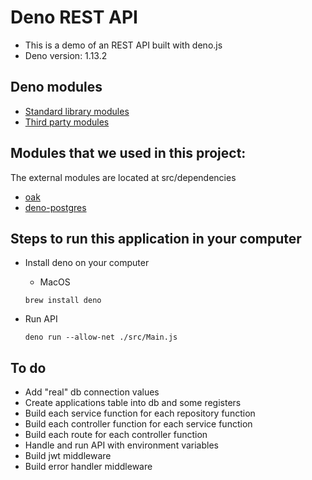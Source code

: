 # Deno REST API

- This is a demo of an REST API built with deno.js
- Deno version: 1.13.2

## Deno modules

- [Standard library modules](https://deno.land/std@0.106.0)
- [Third party modules](https://deno.land/x)

## Modules that we used in this project:

The external modules are located at src/dependencies

- [oak](https://deno.land/x/oak@v9.0.0)
- [deno-postgres](https://deno.land/x/postgres@v0.12.0)


## Steps to run this application in your computer

- Install deno on your computer
    
    - MacOS

    ```console
    brew install deno
    ```
- Run API

    ```console
    deno run --allow-net ./src/Main.js
    ```
## To do

- Add "real" db connection values
- Create applications table into db and some registers
- Build each service function for each repository function
- Build each controller function for each service function
- Build each route for each controller function
- Handle and run API with environment variables
- Build jwt middleware
- Build error handler middleware
